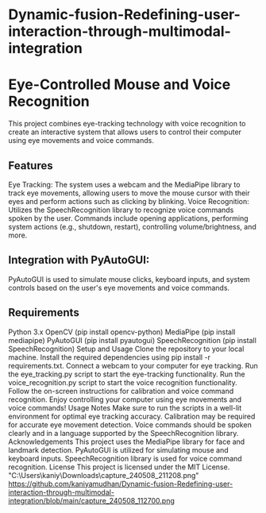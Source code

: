 # Dynamic-fusion-Redefining-user-interaction-through-multimodal-integration

# Eye-Controlled Mouse and Voice Recognition
This project combines eye-tracking technology with voice recognition to create an interactive system that allows users to control their computer using eye movements and voice commands.

## Features
Eye Tracking: The system uses a webcam and the MediaPipe library to track eye movements, allowing users to move the mouse cursor with their eyes and perform actions such as clicking by blinking.
Voice Recognition: Utilizes the SpeechRecognition library to recognize voice commands spoken by the user. Commands include opening applications, performing system actions (e.g., shutdown, restart), controlling volume/brightness, and more.
## Integration with PyAutoGUI: 
PyAutoGUI is used to simulate mouse clicks, keyboard inputs, and system controls based on the user's eye movements and voice commands.
## Requirements
Python 3.x
OpenCV (pip install opencv-python)
MediaPipe (pip install mediapipe)
PyAutoGUI (pip install pyautogui)
SpeechRecognition (pip install SpeechRecognition)
Setup and Usage
Clone the repository to your local machine.
Install the required dependencies using pip install -r requirements.txt.
Connect a webcam to your computer for eye tracking.
Run the eye_tracking.py script to start the eye-tracking functionality.
Run the voice_recognition.py script to start the voice recognition functionality.
Follow the on-screen instructions for calibration and voice command recognition.
Enjoy controlling your computer using eye movements and voice commands!
Usage Notes
Make sure to run the scripts in a well-lit environment for optimal eye tracking accuracy.
Calibration may be required for accurate eye movement detection.
Voice commands should be spoken clearly and in a language supported by the SpeechRecognition library.
Acknowledgements
This project uses the MediaPipe library for face and landmark detection.
PyAutoGUI is utilized for simulating mouse and keyboard inputs.
SpeechRecognition library is used for voice command recognition.
License
This project is licensed under the MIT License.
"C:\Users\kaniy\Downloads\capture_240508_211208.png"
https://github.com/kaniyamudhan/Dynamic-fusion-Redefining-user-interaction-through-multimodal-integration/blob/main/capture_240508_112700.png
